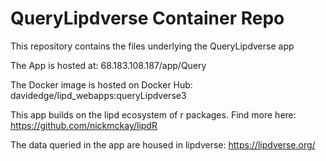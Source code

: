 
# QueryLipdverse Container Repo

This repository contains the files underlying the QueryLipdverse app

The App is hosted at: 68.183.108.187/app/Query

The Docker image is hosted on Docker Hub: davidedge/lipd_webapps:queryLipdverse3

This app builds on the lipd ecosystem of r packages. Find more here: https://github.com/nickmckay/lipdR

The data queried in the app are housed in lipdverse: https://lipdverse.org/

